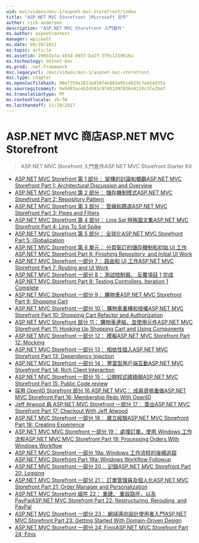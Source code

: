 ```yaml
---
uid: mvc/videos/mvc-1/aspnet-mvc-storefront/index
title: "ASP.NET MVC Storefront |Microsoft 文件"
author: rick-anderson
description: "ASP.NET MVC Storefront 入門套件"
ms.author: aspnetcontent
manager: wpickett
ms.date: 09/28/2011
ms.topic: article
ms.assetid: 296b3a7a-483d-4937-ba2f-3f9c1319616a
ms.technology: dotnet-mvc
ms.prod: .net-framework
msc.legacyurl: /mvc/videos/mvc-1/aspnet-mvc-storefront
msc.type: chapter
ms.openlocfilehash: 90ef359a1823a030f4e883e95c4029c7a454d35a
ms.sourcegitcommit: 9a9483aceb34591c97451997036a9120c3fe2baf
ms.translationtype: MT
ms.contentlocale: zh-TW
ms.lasthandoff: 11/10/2017
---
```

<a name="aspnet-mvc-storefront"></a><span data-ttu-id="72819-103">ASP.NET MVC 商店</span><span class="sxs-lookup"><span data-stu-id="72819-103">ASP.NET MVC Storefront</span></span>
====================
> <span data-ttu-id="72819-104">ASP.NET MVC Storefront 入門套件</span><span class="sxs-lookup"><span data-stu-id="72819-104">ASP.NET MVC Storefront Starter Kit</span></span>


- [<span data-ttu-id="72819-105">ASP.NET MVC Storefront 第 1 部分： 架構的討論和概觀</span><span class="sxs-lookup"><span data-stu-id="72819-105">ASP.NET MVC Storefront Part 1: Architectural Discussion and Overview</span></span>](aspnet-mvc-storefront-part-1-architectural-discussion-and-overview.md)
- [<span data-ttu-id="72819-106">ASP.NET MVC Storefront 第 2 部分： 儲存機制模式</span><span class="sxs-lookup"><span data-stu-id="72819-106">ASP.NET MVC Storefront Part 2: Repository Pattern</span></span>](aspnet-mvc-storefront-part-2-the-repository-pattern.md)
- [<span data-ttu-id="72819-107">ASP.NET MVC Storefront 第 3 部分： 管線和篩選</span><span class="sxs-lookup"><span data-stu-id="72819-107">ASP.NET MVC Storefront Part 3: Pipes and Filters</span></span>](aspnet-mvc-storefront-part-3-pipes-and-filters.md)
- [<span data-ttu-id="72819-108">ASP.NET MVC Storefront 第 4 部分： Linq Sql 特殊圖文集</span><span class="sxs-lookup"><span data-stu-id="72819-108">ASP.NET MVC Storefront Part 4: Linq To Sql Spike</span></span>](aspnet-mvc-storefront-part-4-linq-to-sql-spike.md)
- [<span data-ttu-id="72819-109">ASP.NET MVC Storefront 第 5 部分： 全球化</span><span class="sxs-lookup"><span data-stu-id="72819-109">ASP.NET MVC Storefront Part 5: Globalization</span></span>](aspnet-mvc-storefront-part-5-globalization.md)
- [<span data-ttu-id="72819-110">ASP.NET MVC Storefront 第 6 單元： 分頁裝訂的儲存機制和初始 UI 工作</span><span class="sxs-lookup"><span data-stu-id="72819-110">ASP.NET MVC Storefront Part 6: Finishing Repository, and Initial UI Work</span></span>](aspnet-mvc-storefront-part-6-finishing-the-repository-and-initial-ui-work.md)
- [<span data-ttu-id="72819-111">ASP.NET MVC Storefront 一部分 7： 路由和 UI 工作</span><span class="sxs-lookup"><span data-stu-id="72819-111">ASP.NET MVC Storefront Part 7: Routing and UI Work</span></span>](aspnet-mvc-storefront-part-7-routing-and-ui-work.md)
- [<span data-ttu-id="72819-112">ASP.NET MVC Storefront 一部分 8： 測試控制器、 反覆項目 1 完成</span><span class="sxs-lookup"><span data-stu-id="72819-112">ASP.NET MVC Storefront Part 8: Testing Controllers, Iteration 1 Complete</span></span>](aspnet-mvc-storefront-part-8-testing-controllers-iteration-1-complete.md)
- [<span data-ttu-id="72819-113">ASP.NET MVC Storefront 一部分 9： 購物車</span><span class="sxs-lookup"><span data-stu-id="72819-113">ASP.NET MVC Storefront Part 9: Shopping Cart</span></span>](aspnet-mvc-storefront-part-9-the-shopping-cart.md)
- [<span data-ttu-id="72819-114">ASP.NET MVC Storefront 一部分 10： 購物車重構和授權</span><span class="sxs-lookup"><span data-stu-id="72819-114">ASP.NET MVC Storefront Part 10: Shopping Cart Refactor and Authorization</span></span>](aspnet-mvc-storefront-part-10-shopping-cart-refactor-and-authorization.md)
- [<span data-ttu-id="72819-115">ASP.NET MVC Storefront 部分 11： 購物車連結，並使用元件</span><span class="sxs-lookup"><span data-stu-id="72819-115">ASP.NET MVC Storefront Part 11: Hooking Up Shopping Cart and Using Components</span></span>](aspnet-mvc-storefront-part-11-hooking-up-the-shopping-cart-and-using-components.md)
- [<span data-ttu-id="72819-116">ASP.NET MVC Storefront 一部分 12： 模擬</span><span class="sxs-lookup"><span data-stu-id="72819-116">ASP.NET MVC Storefront Part 12: Mocking</span></span>](aspnet-mvc-storefront-part-12-mocking.md)
- [<span data-ttu-id="72819-117">ASP.NET MVC Storefront 一部分 13： 相依性插入</span><span class="sxs-lookup"><span data-stu-id="72819-117">ASP.NET MVC Storefront Part 13: Dependency Injection</span></span>](aspnet-mvc-storefront-part-13-dependency-injection.md)
- [<span data-ttu-id="72819-118">ASP.NET MVC Storefront 一部分 14： 豐富型用戶端互動</span><span class="sxs-lookup"><span data-stu-id="72819-118">ASP.NET MVC Storefront Part 14: Rich Client Interaction</span></span>](aspnet-mvc-storefront-part-14-rich-client-interaction.md)
- [<span data-ttu-id="72819-119">ASP.NET MVC Storefront 一部分 15： 公開程式碼檢閱</span><span class="sxs-lookup"><span data-stu-id="72819-119">ASP.NET MVC Storefront Part 15: Public Code review</span></span>](aspnet-mvc-storefront-part-15-public-code-review.md)
- [<span data-ttu-id="72819-120">採用 OpenID Storefront 部分 16 ASP.NET MVC： 成員資格重做</span><span class="sxs-lookup"><span data-stu-id="72819-120">ASP.NET MVC Storefront Part 16: Membership Redo With OpenID</span></span>](aspnet-mvc-storefront-part-16-membership-redo-with-openid.md)
- [<span data-ttu-id="72819-121">Jeff Atwood 與 ASP.NET MVC Storefront 一部分 17： 簽出</span><span class="sxs-lookup"><span data-stu-id="72819-121">ASP.NET MVC Storefront Part 17: Checkout With Jeff Atwood</span></span>](aspnet-mvc-storefront-part-17-checkout-with-jeff-atwood.md)
- [<span data-ttu-id="72819-122">ASP.NET MVC Storefront 一部分 18： 建立經驗</span><span class="sxs-lookup"><span data-stu-id="72819-122">ASP.NET MVC Storefront Part 18: Creating Experience</span></span>](aspnet-mvc-storefront-part-18-creating-an-experience.md)
- [<span data-ttu-id="72819-123">ASP.NET MVC MVC Storefront 一部分 19： 處理訂單，使用 Windows 工作流程</span><span class="sxs-lookup"><span data-stu-id="72819-123">ASP.NET MVC MVC Storefront Part 19: Processing Orders With Windows Workflow</span></span>](aspnet-mvc-mvc-storefront-part-19-processing-orders-with-windows-workflow.md)
- [<span data-ttu-id="72819-124">ASP.NET MVC Storefront 一部分 19a: Windows 工作流程的後續追蹤</span><span class="sxs-lookup"><span data-stu-id="72819-124">ASP.NET MVC Storefront Part 19a: Windows Workflow Followup</span></span>](aspnet-mvc-storefront-part-19a-windows-workflow-followup.md)
- [<span data-ttu-id="72819-125">ASP.NET MVC Storefront 一部分 20： 記錄</span><span class="sxs-lookup"><span data-stu-id="72819-125">ASP.NET MVC Storefront Part 20: Logging</span></span>](aspnet-mvc-storefront-part-20-logging.md)
- [<span data-ttu-id="72819-126">ASP.NET MVC Storefront 一部分 21： 訂單管理員及個人化</span><span class="sxs-lookup"><span data-stu-id="72819-126">ASP.NET MVC Storefront Part 21: Order Manager and Personalization</span></span>](aspnet-mvc-storefront-part-21-order-manager-and-personalization.md)
- [<span data-ttu-id="72819-127">ASP.NET MVC Storefront 組件 22： 重建、 重設路徑，以及 PayPal</span><span class="sxs-lookup"><span data-stu-id="72819-127">ASP.NET MVC Storefront Part 22: Restructuring, Rerouting, and PayPal</span></span>](aspnet-mvc-storefront-part-22-restructuring-rerouting-and-paypal.md)
- [<span data-ttu-id="72819-128">ASP.NET MVC Storefront 一部分 23： 網域導向設計使用者入門</span><span class="sxs-lookup"><span data-stu-id="72819-128">ASP.NET MVC Storefront Part 23: Getting Started With Domain-Driven Design</span></span>](aspnet-mvc-storefront-part-23-getting-started-with-domain-driven-design.md)
- [<span data-ttu-id="72819-129">ASP.NET MVC Storefront 一部分 24: Finis</span><span class="sxs-lookup"><span data-stu-id="72819-129">ASP.NET MVC Storefront Part 24: Finis</span></span>](aspnet-mvc-storefront-part-24-finis.md)
